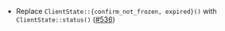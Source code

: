 - Replace `ClientState::{confirm_not_frozen, expired}()` with `ClientState::status()`
  ([#536](https://github.com/cosmos/ibc-rs/issues/536))

